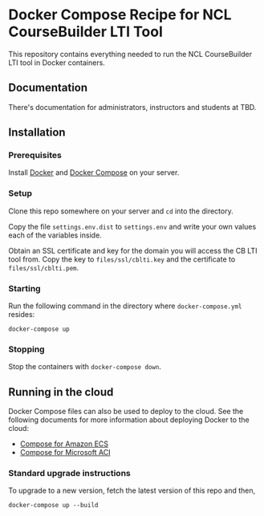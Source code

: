 # Docker Compose Recipe for NCL CourseBuilder LTI Tool

This repository contains everything needed to run the NCL CourseBuilder LTI tool in Docker containers.

## Documentation

There's documentation for administrators, instructors and students at TBD.

## Installation

### Prerequisites

Install [Docker](https://docs.docker.com/engine/install/) and [Docker Compose](https://docs.docker.com/compose/install/) on your server.

### Setup

Clone this repo somewhere on your server and `cd` into the directory.

Copy the file `settings.env.dist` to `settings.env` and write your own values each of the variables inside.

Obtain an SSL certificate and key for the domain you will access the CB LTI tool from.
Copy the key to `files/ssl/cblti.key` and the certificate to `files/ssl/cblti.pem`.

### Starting

Run the following command in the directory where `docker-compose.yml` resides:

```
docker-compose up
```

### Stopping

Stop the containers with `docker-compose down`.

## Running in the cloud

Docker Compose files can also be used to deploy to the cloud. See the following documents for more information about deploying Docker to the cloud:
 - [Compose for Amazon ECS](https://docs.docker.com/engine/context/ecs-integration/)
 - [Compose for Microsoft ACI](https://docs.docker.com/engine/context/aci-integration/)

### Standard upgrade instructions

To upgrade to a new version, fetch the latest version of this repo and then,

```
docker-compose up --build
```
